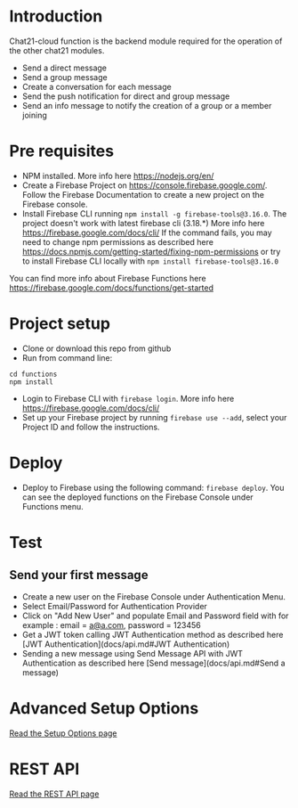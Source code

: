 # Introduction

Chat21-cloud function is the backend module required for the operation of the other chat21 modules.

* Send a direct message
* Send a group message
* Create a conversation for each message
* Send the push notification for direct and group message
* Send an info message to notify the creation of a group or a member joining

# Pre requisites

* NPM installed. More info here https://nodejs.org/en/
* Create a Firebase Project on https://console.firebase.google.com/. Follow the Firebase Documentation to create a new project on the Firebase console.
* Install Firebase CLI running ```npm install -g firebase-tools@3.16.0```.
The project doesn't work with latest firebase cli (3.18.*)
More info here https://firebase.google.com/docs/cli/ 
If the command fails, you may need to change npm permissions as described here https://docs.npmjs.com/getting-started/fixing-npm-permissions or try to install Firebase CLI locally with ```npm install firebase-tools@3.16.0```

You can find more info about Firebase Functions here https://firebase.google.com/docs/functions/get-started

# Project setup
* Clone or download this repo from github 
* Run from command line:
```
cd functions 
npm install
```
* Login to Firebase CLI with ```firebase login```. More info here  https://firebase.google.com/docs/cli/
* Set up your Firebase project by running ```firebase use --add```, select your Project ID and follow the instructions.

# Deploy
* Deploy to Firebase using the following command: ```firebase deploy```. You can see the deployed functions on the Firebase Console under Functions menu.

# Test
## Send your first message 

* Create a new user on the Firebase Console under Authentication Menu. 
* Select Email/Password for Authentication Provider
* Click on "Add New User" and populate Email and Password field with for example : email = a@a.com, password = 123456
* Get a JWT token calling JWT Authentication method as described here [JWT Authentication](docs/api.md#JWT Authentication)
* Sending a new message using Send Message API with JWT Authentication as described here [Send message](docs/api.md#Send a message)



# Advanced Setup Options
[Read the Setup Options page](docs/setup_options.md)

# REST API
[Read the REST API page](docs/api.md)
